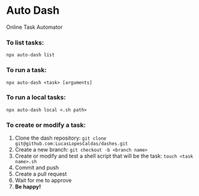 # Auto Dash
Online Task Automator


### To list tasks:
```
npx auto-dash list
```

### To run a task:
```
npx auto-dash <task> [arguments]
```

### To run a local tasks:
```
npx auto-dash local <.sh path>
```

### To create or modify a task:
1. Clone the dash repository: `git clone git@github.com:LucasLopesCaldas/dashes.git`
2. Create a new branch: `git checkout -b <branch name>`
3. Create or modify and test a shell script that will be the task: `touch <task name>.sh`
4. Commit and push
5. Create a pull request
6. Wait for me to approve
7. **Be happy!**
